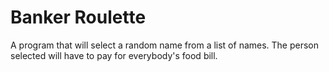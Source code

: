 # Banker Roulette
  A program that will select a random name from a list of names. The person selected will have to pay for everybody's food bill.
